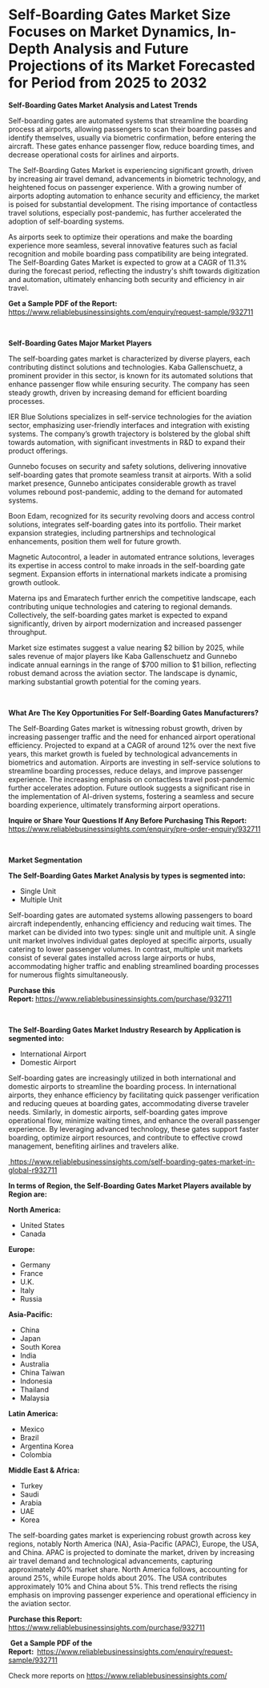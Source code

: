 <p><h1>Self-Boarding Gates Market Size Focuses on Market Dynamics, In-Depth Analysis and Future Projections of its Market Forecasted for Period from 2025 to 2032</h1></p><p><strong>Self-Boarding Gates Market Analysis and Latest Trends</strong></p>
<p><p>Self-boarding gates are automated systems that streamline the boarding process at airports, allowing passengers to scan their boarding passes and identify themselves, usually via biometric confirmation, before entering the aircraft. These gates enhance passenger flow, reduce boarding times, and decrease operational costs for airlines and airports.</p><p>The Self-Boarding Gates Market is experiencing significant growth, driven by increasing air travel demand, advancements in biometric technology, and heightened focus on passenger experience. With a growing number of airports adopting automation to enhance security and efficiency, the market is poised for substantial development. The rising importance of contactless travel solutions, especially post-pandemic, has further accelerated the adoption of self-boarding systems.</p><p>As airports seek to optimize their operations and make the boarding experience more seamless, several innovative features such as facial recognition and mobile boarding pass compatibility are being integrated. The Self-Boarding Gates Market is expected to grow at a CAGR of 11.3% during the forecast period, reflecting the industry's shift towards digitization and automation, ultimately enhancing both security and efficiency in air travel.</p></p>
<p><strong>Get a Sample PDF of the Report:&nbsp;</strong> <a href="https://www.reliablebusinessinsights.com/enquiry/request-sample/932711?utm_campaign=3292&utm_medium=2&utm_source=Github&utm_content=ia&utm_term=21032025&utm_id=self-boarding-gates">https://www.reliablebusinessinsights.com/enquiry/request-sample/932711</a></p>
<p>&nbsp;</p>
<p><strong>Self-Boarding Gates Major Market Players</strong></p>
<p><p>The self-boarding gates market is characterized by diverse players, each contributing distinct solutions and technologies. Kaba Gallenschuetz, a prominent provider in this sector, is known for its automated solutions that enhance passenger flow while ensuring security. The company has seen steady growth, driven by increasing demand for efficient boarding processes. </p><p>IER Blue Solutions specializes in self-service technologies for the aviation sector, emphasizing user-friendly interfaces and integration with existing systems. The company’s growth trajectory is bolstered by the global shift towards automation, with significant investments in R&D to expand their product offerings.</p><p>Gunnebo focuses on security and safety solutions, delivering innovative self-boarding gates that promote seamless transit at airports. With a solid market presence, Gunnebo anticipates considerable growth as travel volumes rebound post-pandemic, adding to the demand for automated systems.</p><p>Boon Edam, recognized for its security revolving doors and access control solutions, integrates self-boarding gates into its portfolio. Their market expansion strategies, including partnerships and technological enhancements, position them well for future growth.</p><p>Magnetic Autocontrol, a leader in automated entrance solutions, leverages its expertise in access control to make inroads in the self-boarding gate segment. Expansion efforts in international markets indicate a promising growth outlook.</p><p>Materna ips and Emaratech further enrich the competitive landscape, each contributing unique technologies and catering to regional demands. Collectively, the self-boarding gates market is expected to expand significantly, driven by airport modernization and increased passenger throughput.</p><p>Market size estimates suggest a value nearing $2 billion by 2025, while sales revenue of major players like Kaba Gallenschuetz and Gunnebo indicate annual earnings in the range of $700 million to $1 billion, reflecting robust demand across the aviation sector. The landscape is dynamic, marking substantial growth potential for the coming years.</p></p>
<p>&nbsp;</p>
<p><strong>What Are The Key Opportunities For Self-Boarding Gates Manufacturers?</strong></p>
<p><p>The Self-Boarding Gates market is witnessing robust growth, driven by increasing passenger traffic and the need for enhanced airport operational efficiency. Projected to expand at a CAGR of around 12% over the next five years, this market growth is fueled by technological advancements in biometrics and automation. Airports are investing in self-service solutions to streamline boarding processes, reduce delays, and improve passenger experience. The increasing emphasis on contactless travel post-pandemic further accelerates adoption. Future outlook suggests a significant rise in the implementation of AI-driven systems, fostering a seamless and secure boarding experience, ultimately transforming airport operations.</p></p>
<p><strong>Inquire or Share Your Questions If Any Before Purchasing This Report:</strong> <a href="https://www.reliablebusinessinsights.com/enquiry/pre-order-enquiry/932711?utm_campaign=3292&utm_medium=2&utm_source=Github&utm_content=ia&utm_term=21032025&utm_id=self-boarding-gates">https://www.reliablebusinessinsights.com/enquiry/pre-order-enquiry/932711</a></p>
<p>&nbsp;</p>
<p><strong>Market Segmentation</strong></p>
<p><strong>The Self-Boarding Gates Market Analysis by types is segmented into:</strong></p>
<p><ul><li>Single Unit</li><li>Multiple Unit</li></ul></p>
<p><p>Self-boarding gates are automated systems allowing passengers to board aircraft independently, enhancing efficiency and reducing wait times. The market can be divided into two types: single unit and multiple unit. A single unit market involves individual gates deployed at specific airports, usually catering to lower passenger volumes. In contrast, multiple unit markets consist of several gates installed across large airports or hubs, accommodating higher traffic and enabling streamlined boarding processes for numerous flights simultaneously.</p></p>
<p><strong>Purchase this Report:&nbsp;</strong><a href="https://www.reliablebusinessinsights.com/purchase/932711?utm_campaign=3292&utm_medium=2&utm_source=Github&utm_content=ia&utm_term=21032025&utm_id=self-boarding-gates">https://www.reliablebusinessinsights.com/purchase/932711</a></p>
<p>&nbsp;</p>
<p><strong>The Self-Boarding Gates Market Industry Research by Application is segmented into:</strong></p>
<p><ul><li>International Airport</li><li>Domestic Airport</li></ul></p>
<p><p>Self-boarding gates are increasingly utilized in both international and domestic airports to streamline the boarding process. In international airports, they enhance efficiency by facilitating quick passenger verification and reducing queues at boarding gates, accommodating diverse traveler needs. Similarly, in domestic airports, self-boarding gates improve operational flow, minimize waiting times, and enhance the overall passenger experience. By leveraging advanced technology, these gates support faster boarding, optimize airport resources, and contribute to effective crowd management, benefiting airlines and travelers alike.</p></p>
<p><a href="https://www.reliablebusinessinsights.com/self-boarding-gates-market-in-global-r932711?utm_campaign=3292&utm_medium=2&utm_source=Github&utm_content=ia&utm_term=21032025&utm_id=self-boarding-gates">&nbsp;https://www.reliablebusinessinsights.com/self-boarding-gates-market-in-global-r932711</a></p>
<p><strong>In terms of Region, the Self-Boarding Gates Market Players available by Region are:</strong></p>
<p>
    <p> <strong> North America: </strong>
        <ul>
            <li>United States</li>
            <li>Canada</li>
        </ul>
        </p> 
    <p> <strong> Europe: </strong>
        <ul>
            <li>Germany</li>
            <li>France</li>
            <li>U.K.</li>
            <li>Italy</li>
            <li>Russia</li>
        </ul>
        </p> 
    <p> <strong> Asia-Pacific: </strong>
        <ul>
            <li>China</li>
            <li>Japan</li>
            <li>South Korea</li>
            <li>India</li>
            <li>Australia</li>
            <li>China Taiwan</li>
            <li>Indonesia</li>
            <li>Thailand</li>
            <li>Malaysia</li>
        </ul>
        </p> 
    <p> <strong> Latin America: </strong>
        <ul>
            <li>Mexico</li>
            <li>Brazil</li>
            <li>Argentina Korea</li>
            <li>Colombia</li>
        </ul>
        </p> 
    <p> <strong> Middle East & Africa: </strong>
        <ul>
            <li>Turkey</li>
            <li>Saudi</li>
            <li>Arabia</li>
            <li>UAE</li>
            <li>Korea</li>
        </ul>
    </p>
    </p>
<p><p>The self-boarding gates market is experiencing robust growth across key regions, notably North America (NA), Asia-Pacific (APAC), Europe, the USA, and China. APAC is projected to dominate the market, driven by increasing air travel demand and technological advancements, capturing approximately 40% market share. North America follows, accounting for around 25%, while Europe holds about 20%. The USA contributes approximately 10% and China about 5%. This trend reflects the rising emphasis on improving passenger experience and operational efficiency in the aviation sector.</p></p>
<p><strong>Purchase this Report: </strong><a href="https://www.reliablebusinessinsights.com/purchase/932711?utm_campaign=3292&utm_medium=2&utm_source=Github&utm_content=ia&utm_term=21032025&utm_id=self-boarding-gates">https://www.reliablebusinessinsights.com/purchase/932711</a></p>
<p>&nbsp;<strong>Get a Sample PDF of the Report:&nbsp;&nbsp;</strong><a href="https://www.reliablebusinessinsights.com/enquiry/request-sample/932711?utm_campaign=3292&utm_medium=2&utm_source=Github&utm_content=ia&utm_term=21032025&utm_id=self-boarding-gates">https://www.reliablebusinessinsights.com/enquiry/request-sample/932711</a></p>
<p><strong></strong></p>
<p>Check more reports on <a href="https://www.reliablebusinessinsights.com/?utm_campaign=3292&utm_medium=2&utm_source=Github&utm_content=ia&utm_term=21032025&utm_id=self-boarding-gates">https://www.reliablebusinessinsights.com/</a></p>